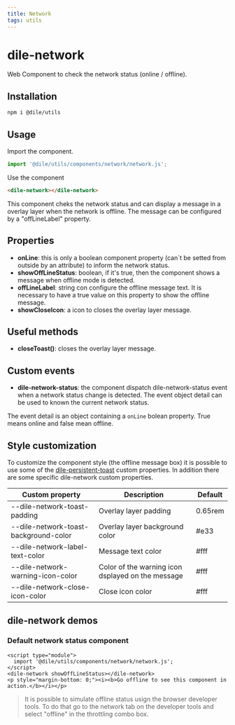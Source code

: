 ```yaml
---
title: Network
tags: utils
---
```


# dile-network

Web Component to check the network status (online / offline).

## Installation
```bash
npm i @dile/utils
```

## Usage

Import the component.

```javascript
import '@dile/utils/components/network/network.js';
```

Use the component

```html
<dile-network></dile-network>
```

This component cheks the network status and can display a message in a overlay layer when the network is offline. The message can be configured by a "offLineLabel" property. 

## Properties

- **onLine**: this is only a boolean component property (can`t be setted from outside by an attribute) to inform the network status.
- **showOffLineStatus**: boolean, if it's true, then the component shows a message when offline mode is detected.
- **offLineLabel**: string con configure the offline message text. It is necessary to have a true value on this property to show the offline message.
- **showCloseIcon**: a icon to closes the overlay layer message.

## Useful methods

- **closeToast()**: closes the overlay layer message.

## Custom events

- **dile-network-status**: the component dispatch dile-network-status event when a network status change is detected. The event object detail can be used to known the current network status.

The event detail is an object containing a ```onLine``` bolean property. True means online and false mean offline.

## Style customization

To customize the component style (the offline message box) it is possible to use some of the [dile-persistent-toast](/components/dile-persistent-toast) custom properties. In addition there are some specific dile-network custom properties.

Custom property | Description | Default
----------------|-------------|---------
--dile-network-toast-padding | Overlay layer padding | 0.65rem
--dile-network-toast-background-color | Overlay layer background color | #e33
--dile-network-label-text-color | Message text color | #fff
--dile-network-warning-icon-color | Color of the warning icon dsplayed on the message | #fff
--dile-network-close-icon-color | Close icon color | #fff

## dile-network demos

### Default network status component

```html:preview
<script type="module">
  import '@dile/utils/components/network/network.js';
</script>
<dile-network showOffLineStatus></dile-network>
<p style="margin-bottom: 0;"><i><b>Go offline to see this component in action.</b></i></p>
```

> It is possible to simulate offline status usign the browser developer tools. To do that go to the network tab on the developer tools and select "offline" in the throttling combo box.